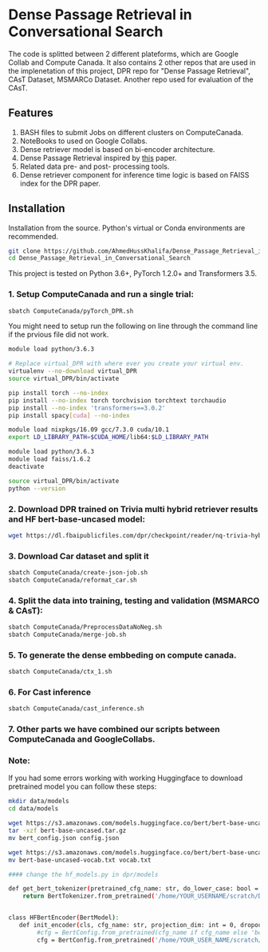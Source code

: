 # Dense Passage Retrieval in Conversational Search

The code is splitted between 2 different plateforms, which are Google Collab and Compute Canada. It also contains 2 other repos that are used in the implenetation of this project, DPR repo for "Dense Passage Retrieval", CAsT Dataset, MSMARCo Dataset. Another repo used for evaluation of the CAsT.


## Features
1. BASH files to submit Jobs on different clusters on ComputeCanada.
2. NoteBooks to used on Google Collabs. 
3. Dense retriever model is based on bi-encoder architecture.
4. Dense Passage Retrieval  inspired by [this](https://arxiv.org/abs/2004.04906) paper.
5. Related data pre- and post- processing tools.
6. Dense retriever component for inference time logic is based on FAISS index for the DPR paper.

## 


## Installation

Installation from the source. Python's virtual or Conda environments are recommended.

```bash
git clone https://github.com/AhmedHussKhalifa/Dense_Passage_Retrieval_in_Conversational_Search
cd Dense_Passage_Retrieval_in_Conversational_Search
```

This project is tested on Python 3.6+, PyTorch 1.2.0+ and Transformers 3.5.



### 1. Setup ComputeCanada and run a single trial:

```bash
sbatch ComputeCanada/pyTorch_DPR.sh
```

You might need to setup run the following on line through the command line if the prvious file did not work.


```bash 
module load python/3.6.3

# Replace virtual_DPR with where ever you create your virtual env.
virtualenv --no-download virtual_DPR
source virtual_DPR/bin/activate

pip install torch --no-index
pip install --no-index torch torchvision torchtext torchaudio
pip install --no-index 'transformers==3.0.2'
pip install spacy[cuda] --no-index

module load nixpkgs/16.09 gcc/7.3.0 cuda/10.1
export LD_LIBRARY_PATH=$CUDA_HOME/lib64:$LD_LIBRARY_PATH

module load python/3.6.3
module load faiss/1.6.2
deactivate

source virtual_DPR/bin/activate
python --version

```


### 2. Download DPR trained on Trivia multi hybrid retriever results and HF bert-base-uncased model:

```bash
wget https://dl.fbaipublicfiles.com/dpr/checkpoint/reader/nq-trivia-hybrid/hf_bert_base.cp
```

### 3. Download Car dataset and split it

```bash
sbatch ComputeCanada/create-json-job.sh
sbatch ComputeCanada/reformat_car.sh
```

### 4. Split the data into training, testing and validation (MSMARCO & CAsT):

```bash
sbatch ComputeCanada/PreprocessDataNoNeg.sh
sbatch ComputeCanada/merge-job.sh
```


### 5. To generate the dense embbeding on compute canada.

```bash
sbatch ComputeCanada/ctx_1.sh
```

### 6. For Cast inference

```bash
sbatch ComputeCanada/cast_inference.sh
```

### 7. Other parts we have combined our scripts between ComputeCanada and GoogleCollabs. 


### Note:

If you had some errors working with working Huggingface to download pretrained model you can follow these steps:

```bash
mkdir data/models
cd data/models

wget https://s3.amazonaws.com/models.huggingface.co/bert/bert-base-uncased.tar.gz
tar -xzf bert-base-uncased.tar.gz
mv bert_config.json config.json

wget https://s3.amazonaws.com/models.huggingface.co/bert/bert-base-uncased-vocab.txt
mv bert-base-uncased-vocab.txt vocab.txt

#### change the hf_models.py in dpr/models

def get_bert_tokenizer(pretrained_cfg_name: str, do_lower_case: bool = True):
    return BertTokenizer.from_pretrained('/home/YOUR_USERNAME/scratch/DPR/data/models/vocab.txt', do_lower_case=do_lower_case)


class HFBertEncoder(BertModel):
   def init_encoder(cls, cfg_name: str, projection_dim: int = 0, dropout: float = 0.1, **kwargs) -> BertModel:
        #cfg = BertConfig.from_pretrained(cfg_name if cfg_name else 'bert-base-uncased')
        cfg = BertConfig.from_pretrained('/home/YOUR_USER_NAME/scratch/DPR/data/models/')
```